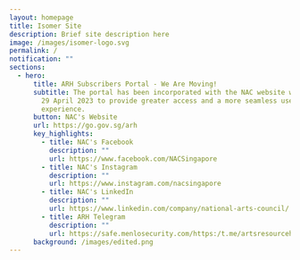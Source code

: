 ```yaml
---
layout: homepage
title: Isomer Site
description: Brief site description here
image: /images/isomer-logo.svg
permalink: /
notification: ""
sections:
  - hero:
      title: ARH Subscribers Portal - We Are Moving!
      subtitle: The portal has been incorporated with the NAC website with effect from
        29 April 2023 to provide greater access and a more seamless user
        experience.
      button: NAC's Website
      url: https://go.gov.sg/arh
      key_highlights:
        - title: NAC's Facebook
          description: ""
          url: https://www.facebook.com/NACSingapore
        - title: NAC's Instagram
          description: ""
          url: https://www.instagram.com/nacsingapore
        - title: NAC's LinkedIn
          description: ""
          url: https://www.linkedin.com/company/national-arts-council/
        - title: ARH Telegram
          description: ""
          url: https://safe.menlosecurity.com/https:/t.me/artsresourcehub
      background: /images/edited.png
---
```

